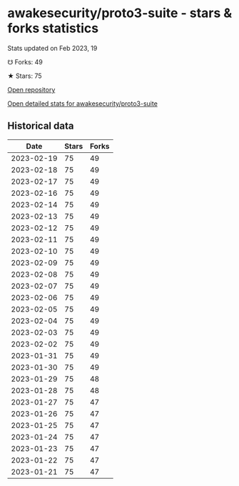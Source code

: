 # awakesecurity/proto3-suite - stars & forks statistics

Stats updated on Feb 2023, 19

☋ Forks: 49

★ Stars: 75

[Open repository](https://github.com/awakesecurity/proto3-suite)

[Open detailed stats for awakesecurity/proto3-suite](https://reviewgithub.com/rep/awakesecurity/proto3-suite)

## Historical data
| Date | Stars | Forks |
|------|-------|-------|
| 2023-02-19 | 75 | 49 | 
| 2023-02-18 | 75 | 49 | 
| 2023-02-17 | 75 | 49 | 
| 2023-02-16 | 75 | 49 | 
| 2023-02-14 | 75 | 49 | 
| 2023-02-13 | 75 | 49 | 
| 2023-02-12 | 75 | 49 | 
| 2023-02-11 | 75 | 49 | 
| 2023-02-10 | 75 | 49 | 
| 2023-02-09 | 75 | 49 | 
| 2023-02-08 | 75 | 49 | 
| 2023-02-07 | 75 | 49 | 
| 2023-02-06 | 75 | 49 | 
| 2023-02-05 | 75 | 49 | 
| 2023-02-04 | 75 | 49 | 
| 2023-02-03 | 75 | 49 | 
| 2023-02-02 | 75 | 49 | 
| 2023-01-31 | 75 | 49 | 
| 2023-01-30 | 75 | 49 | 
| 2023-01-29 | 75 | 48 | 
| 2023-01-28 | 75 | 48 | 
| 2023-01-27 | 75 | 47 | 
| 2023-01-26 | 75 | 47 | 
| 2023-01-25 | 75 | 47 | 
| 2023-01-24 | 75 | 47 | 
| 2023-01-23 | 75 | 47 | 
| 2023-01-22 | 75 | 47 | 
| 2023-01-21 | 75 | 47 | 

